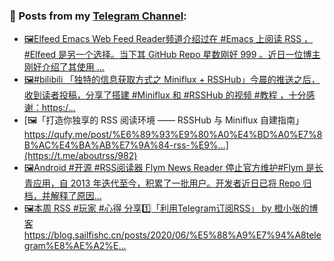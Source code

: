 ### 📰 Posts from my [Telegram Channel](https://t.me/s/aboutrss):
<!-- BLOG-POST-LIST:START -->
- [🖼Elfeed Emacs Web Feed Reader频道介绍过在 #Emacs 上阅读 RSS ，#Elfeed 是另一个选择。当下其 GitHub Repo 星数刚好 999 。近日一位博主刚好介绍了其使用 ...](https://t.me/aboutrss/984)
- [🖼#bilibili 「独特的信息获取方式之 Miniflux + RSSHub」今晨的推送之后，收到读者投稿，分享了搭建 #Miniflux 和 #RSSHub 的视频 #教程 ，十分感谢：https:/...](https://t.me/aboutrss/983)
- [🖼「打造你独享的 RSS 阅读环境 —— RSSHub 与 Miniflux 自建指南」https://qufy.me/post/%E6%89%93%E9%80%A0%E4%BD%A0%E7%8B%AC%E4%BA%AB%E7%9A%84-rss-%E9%...](https://t.me/aboutrss/982)
- [🖼Android #开源 #RSS阅读器 Flym News Reader 停止官方维护#Flym 是长青应用，自 2013 年迭代至今，积累了一批用户。开发者近日已将 Repo 归档，并解释了原因...](https://t.me/aboutrss/981)
- [🖼本周 RSS #玩家 #心得 分享1️⃣「利用Telegram订阅RSS」 by 橙小张的博客https://blog.sailfishc.cn/posts/2020/06/%E5%88%A9%E7%94%A8telegram%E8%AE%A2%E...](https://t.me/aboutrss/980)
<!-- BLOG-POST-LIST:END -->

<!--
**AboutRSS/AboutRSS** is a ✨ _special_ ✨ repository because its `README.md` (this file) appears on your GitHub profile.

Here are some ideas to get you started:

- 🔭 I’m currently working on ...
- 🌱 I’m currently learning ...
- 👯 I’m looking to collaborate on ...
- 🤔 I’m looking for help with ...
- 💬 Ask me about ...
- 📫 How to reach me: ...
- 😄 Pronouns: ...
- ⚡ Fun fact: ...
-->
